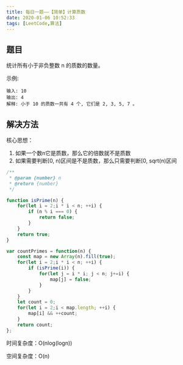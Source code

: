 ```yaml
---
title: 每日一题——【简单】计算质数
date: 2020-01-06 10:52:33
tags: [LeetCode,算法]
---
```


## 题目
统计所有小于非负整数 n 的质数的数量。

示例:
```
输入: 10
输出: 4
解释: 小于 10 的质数一共有 4 个, 它们是 2, 3, 5, 7 。
```

## 解决方法

核心思想：
1. 如果一个数n它是质数，那么它的倍数就不是质数
2. 如果需要判断[0, n)区间是不是质数，那么只需要判断[0, sqrt(n)区间

```js
/**
 * @param {number} n
 * @return {number}
 */

function isPrime(n) {
    for(let i = 2;i * i < n; ++i) {
        if (n % i === 0) {
            return false;
        }
    }
    return true;
}

var countPrimes = function(n) {
    const map = new Array(n).fill(true);
    for(let i = 2;i * i < n; ++i) {
        if (isPrime(i)) {
            for(let j = i * i; j < n; j+=i) {
                map[j] = false;
            }
        }
    }
    let count = 0;
    for(let i = 2;i < map.length; ++i) {
        map[i] && ++count;
    }
    return count;
};
```

时间复杂度：O(nlog(logn))

空间复杂度：O(n)